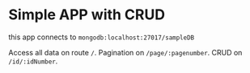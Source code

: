 # Simple APP with CRUD

this app connects to `mongodb:localhost:27017/sampleDB`

Access all data on route `/`. Pagination on `/page/:pagenumber`. CRUD on `/id/:idNumber`.
